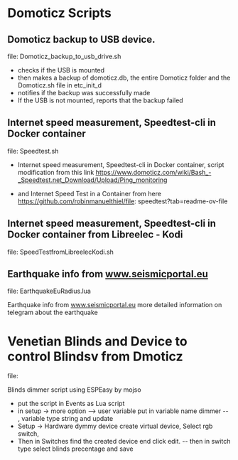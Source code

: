 # Domoticz Scripts



## Domoticz backup to USB device. 

file: Domoticz_backup_to_usb_drive.sh

* checks if the USB is mounted
* then makes a backup of domoticz.db, the entire Domoticz folder and the Domoticz.sh file in etc_init_d
* notifies if the backup was successfully made
* If the USB is not mounted, reports that the backup failed


## Internet speed measurement, Speedtest-cli in Docker container

file: Speedtest.sh

* Internet speed measurement, Speedtest-cli in Docker container, script modification from this link
https://www.domoticz.com/wiki/Bash_-_Speedtest.net_Download/Upload/Ping_monitoring

* and Internet Speed Test in a Container from here
https://github.com/robinmanuelthiel/file: speedtest?tab=readme-ov-file

## Internet speed measurement, Speedtest-cli in Docker container from Libreelec - Kodi
file: SpeedTestfromLibreelecKodi.sh

## Earthquake info from www.seismicportal.eu

file: EarthquakeEuRadius.lua

Earthquake info from www.seismicportal.eu
more detailed information on telegram about the earthquake

# Venetian Blinds  and Device to control  Blindsv from Dmoticz

file:

Blinds dimmer script using ESPEasy by mojso
* put the script in Events as Lua script
* in setup -> more option --> user variable put in variable name dimmer -- , variable type string and update
* Setup -> Hardware  dymmy device 
create virtual device,  Select rgb switch,  
* Then in Switches find the created device end click edit. -- then in switch type select blinds precentage and save
